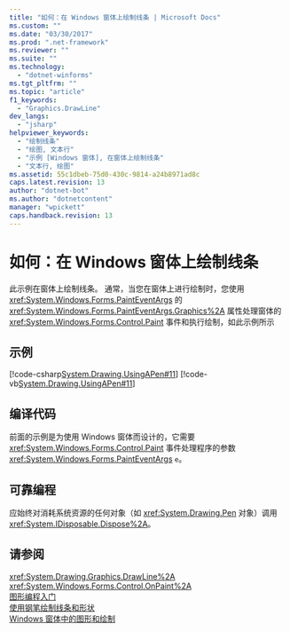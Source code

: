 ```yaml
---
title: "如何：在 Windows 窗体上绘制线条 | Microsoft Docs"
ms.custom: ""
ms.date: "03/30/2017"
ms.prod: ".net-framework"
ms.reviewer: ""
ms.suite: ""
ms.technology: 
  - "dotnet-winforms"
ms.tgt_pltfrm: ""
ms.topic: "article"
f1_keywords: 
  - "Graphics.DrawLine"
dev_langs: 
  - "jsharp"
helpviewer_keywords: 
  - "绘制线条"
  - "绘图, 文本行"
  - "示例 [Windows 窗体], 在窗体上绘制线条"
  - "文本行, 绘图"
ms.assetid: 55c1dbeb-75d0-430c-9814-a24b8971ad8c
caps.latest.revision: 13
author: "dotnet-bot"
ms.author: "dotnetcontent"
manager: "wpickett"
caps.handback.revision: 13
---
```

# 如何：在 Windows 窗体上绘制线条
此示例在窗体上绘制线条。  通常，当您在窗体上进行绘制时，您使用 <xref:System.Windows.Forms.PaintEventArgs> 的 <xref:System.Windows.Forms.PaintEventArgs.Graphics%2A> 属性处理窗体的 <xref:System.Windows.Forms.Control.Paint> 事件和执行绘制，如此示例所示  
  
## 示例  
 [!code-csharp[System.Drawing.UsingAPen#11](../../../../samples/snippets/csharp/VS_Snippets_Winforms/System.Drawing.UsingAPen/CS/Class1.cs#11)]
 [!code-vb[System.Drawing.UsingAPen#11](../../../../samples/snippets/visualbasic/VS_Snippets_Winforms/System.Drawing.UsingAPen/VB/Class1.vb#11)]  
  
## 编译代码  
 前面的示例是为使用 Windows 窗体而设计的，它需要 <xref:System.Windows.Forms.Control.Paint> 事件处理程序的参数 <xref:System.Windows.Forms.PaintEventArgs> `e`。  
  
## 可靠编程  
 应始终对消耗系统资源的任何对象（如 <xref:System.Drawing.Pen> 对象）调用 <xref:System.IDisposable.Dispose%2A>。  
  
## 请参阅  
 <xref:System.Drawing.Graphics.DrawLine%2A>   
 <xref:System.Windows.Forms.Control.OnPaint%2A>   
 [图形编程入门](../../../../docs/framework/winforms/advanced/getting-started-with-graphics-programming.md)   
 [使用钢笔绘制线条和形状](../../../../docs/framework/winforms/advanced/using-a-pen-to-draw-lines-and-shapes.md)   
 [Windows 窗体中的图形和绘制](../../../../docs/framework/winforms/advanced/graphics-and-drawing-in-windows-forms.md)